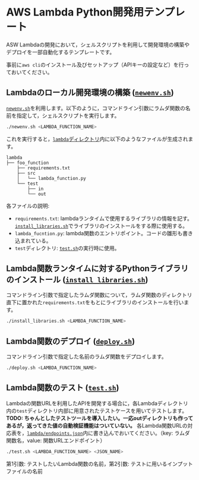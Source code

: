 # AWS Lambda Python開発用テンプレート
ASW Lambdaの開発において，シェルスクリプトを利用して開発環境の構築やデプロイを一部自動化するテンプレートです。  

事前に`aws cli`のインストール及びセットアップ（APIキーの設定など）を行っておいてください。  

## Lambdaのローカル開発環境の構築 ([`newenv.sh`](newenv.sh))
[`newenv.sh`](newenv.sh)を利用します。以下のように，コマンドライン引数にラムダ関数の名前を指定して，シェルスクリプトを実行します。  
``` sh
./newenv.sh <LAMBDA_FUNCTION_NAME>
```
これを実行すると，[`lambda`ディレクトリ](lambda)内に以下のようなファイルが生成されます。  
```
lambda
├── foo_function
    ├── requirements.txt
    ├── src
    │   └── lambda_function.py
    └── test
        ├── in
        └── out

```
各ファイルの説明:  
- `requirements.txt`: lambdaランタイムで使用するライブラリの情報を記す。[`install_libraries.sh`](install_libraries.sh)でライブラリのインストールをする際に使用する。  
- `lambda_fucntion.py`: lambda関数のエントリポイント。コードの雛形も書き込まれている。  
- `test`ディレクトリ: [`test.sh`](test.sh)の実行時に使用。

## Lambda関数ランタイムに対するPythonライブラリのインストール ([`install_libraries.sh`](install_libraries.sh))
コマンドライン引数で指定したラムダ関数について，ラムダ関数のディレクトリ直下に置かれた`requirements.txt`をもとにライブラリのインストールを行います。
``` sh
./install_libraries.sh <LAMBDA_FUNCTION_NAME>
```

## Lambda関数のデプロイ ([`deploy.sh`](deploy.sh))
コマンドライン引数で指定した名前のラムダ関数をデプロイします。  
``` sh
./deploy.sh <LAMBDA_FUNCTION_NAME>
```

## Lambda関数のテスト ([`test.sh`](test.sh))
Lambdaの関数URLを利用したAPIを開発する場合に，各Lambdaディレクトリ内の`test`ディレクトリ内部に用意されたテストケースを用いてテストします。  
**TODO: ちゃんとしたテストツールを導入したい。一応outディレクトリも作ってあるが，返ってきた値の自動検証機能はついていない。**
各Lambda関数URLの対応表を，[`lambda/endpoints.json`](lambda/endpoints.json)内に書き込んでおいてください。（key: ラムダ関数名，value: 関数URLエンドポイント）
``` sh
./test.sh <LAMBDA_FUNCTION_NAME> <JSON_NAME>
```
第1引数: テストしたいLambda関数の名前，第2引数: テストに用いるインプットファイルの名前
